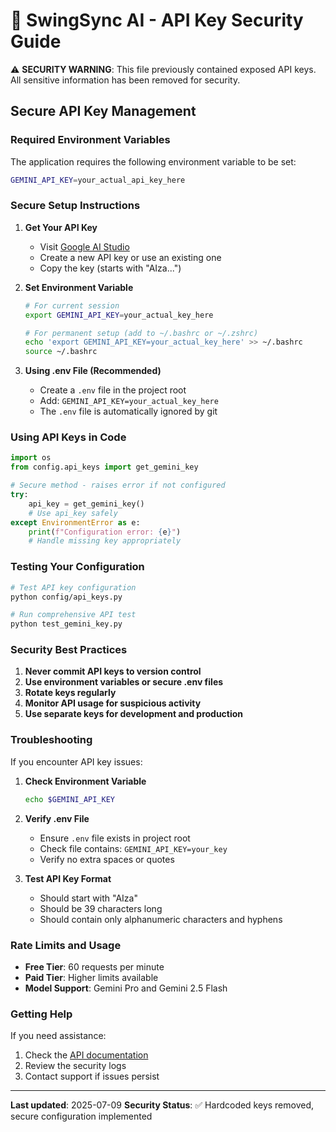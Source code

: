 # 🔑 SwingSync AI - API Key Security Guide

⚠️ **SECURITY WARNING**: This file previously contained exposed API keys. All sensitive information has been removed for security.

## Secure API Key Management

### Required Environment Variables

The application requires the following environment variable to be set:

```bash
GEMINI_API_KEY=your_actual_api_key_here
```

### Secure Setup Instructions

1. **Get Your API Key**
   - Visit [Google AI Studio](https://makersuite.google.com/app/apikey)
   - Create a new API key or use an existing one
   - Copy the key (starts with "AIza...")

2. **Set Environment Variable**
   ```bash
   # For current session
   export GEMINI_API_KEY=your_actual_key_here
   
   # For permanent setup (add to ~/.bashrc or ~/.zshrc)
   echo 'export GEMINI_API_KEY=your_actual_key_here' >> ~/.bashrc
   source ~/.bashrc
   ```

3. **Using .env File (Recommended)**
   - Create a `.env` file in the project root
   - Add: `GEMINI_API_KEY=your_actual_key_here`
   - The `.env` file is automatically ignored by git

### Using API Keys in Code

```python
import os
from config.api_keys import get_gemini_key

# Secure method - raises error if not configured
try:
    api_key = get_gemini_key()
    # Use api_key safely
except EnvironmentError as e:
    print(f"Configuration error: {e}")
    # Handle missing key appropriately
```

### Testing Your Configuration

```bash
# Test API key configuration
python config/api_keys.py

# Run comprehensive API test
python test_gemini_key.py
```

### Security Best Practices

1. **Never commit API keys to version control**
2. **Use environment variables or secure .env files**
3. **Rotate keys regularly**
4. **Monitor API usage for suspicious activity**
5. **Use separate keys for development and production**

### Troubleshooting

If you encounter API key issues:

1. **Check Environment Variable**
   ```bash
   echo $GEMINI_API_KEY
   ```

2. **Verify .env File**
   - Ensure `.env` file exists in project root
   - Check file contains: `GEMINI_API_KEY=your_key`
   - Verify no extra spaces or quotes

3. **Test API Key Format**
   - Should start with "AIza"
   - Should be 39 characters long
   - Should contain only alphanumeric characters and hyphens

### Rate Limits and Usage

- **Free Tier**: 60 requests per minute
- **Paid Tier**: Higher limits available
- **Model Support**: Gemini Pro and Gemini 2.5 Flash

### Getting Help

If you need assistance:
1. Check the [API documentation](https://ai.google.dev/docs)
2. Review the security logs
3. Contact support if issues persist

---
**Last updated**: 2025-07-09
**Security Status**: ✅ Hardcoded keys removed, secure configuration implemented